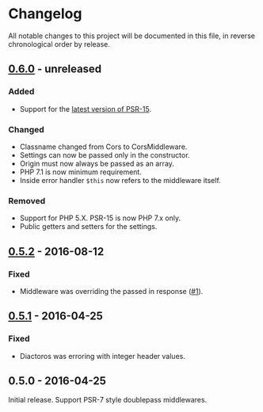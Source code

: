 # Changelog

All notable changes to this project will be documented in this file, in reverse chronological order by release.

## [0.6.0](https://github.com/tuupola/cors-middleware/compare/0.5.2...0.6.0) - unreleased
### Added
- Support for the [latest version of PSR-15](https://github.com/http-interop/http-server-middleware).

### Changed
- Classname changed from Cors to CorsMiddleware.
- Settings can now be passed only in the constructor.
- Origin must now always be passed as an array.
- PHP 7.1 is now minimum requirement.
- Inside error handler `$this` now refers to the middleware itself.

### Removed
- Support for PHP 5.X. PSR-15 is now PHP 7.x only.
- Public getters and setters for the settings.

## [0.5.2](https://github.com/tuupola/cors-middleware/compare/0.5.1...0.5.2) - 2016-08-12
### Fixed
- Middleware was overriding the passed in response ([#1](https://github.com/tuupola/cors-middleware/issues/1)).

## [0.5.1](https://github.com/tuupola/cors-middleware/compare/0.5.0...0.5.1) - 2016-04-25
### Fixed
- Diactoros was erroring with integer header values.

## 0.5.0 - 2016-04-25
Initial release. Support PSR-7 style doublepass middlewares.
